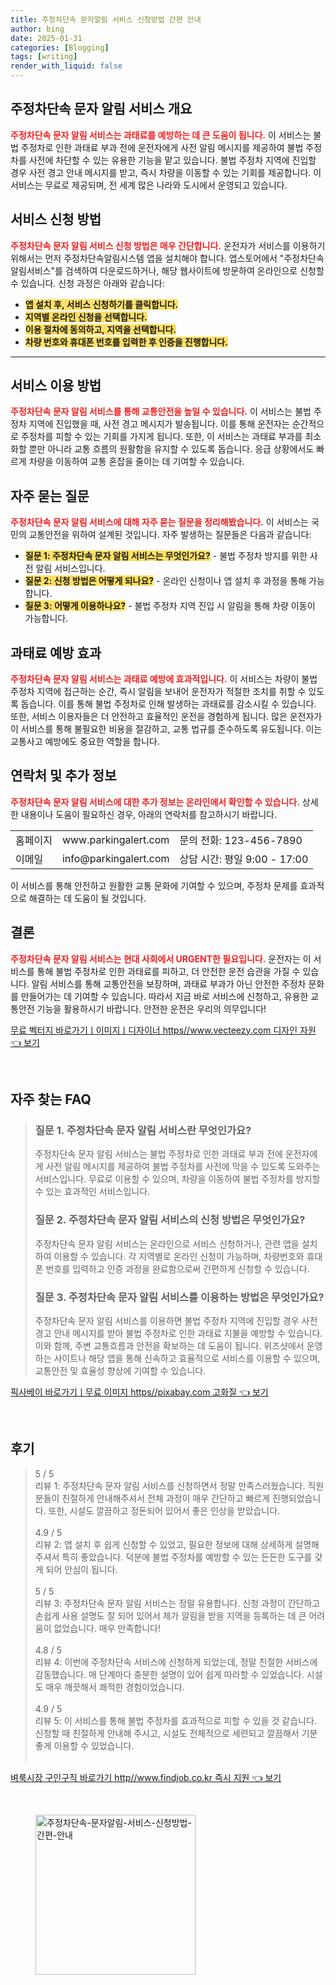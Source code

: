```yaml
---
title: 주정차단속 문자알림 서비스 신청방법 간편 안내
author: bing
date: 2025-01-31
categories: [Blogging]
tags: [writing]
render_with_liquid: false
---
```



<h2 id='주정차단속 문자 알림 서비스 개요'>주정차단속 문자 알림 서비스 개요</h2>

<p><b><span style="color: #ee2323;">주정차단속 문자 알림 서비스는 과태료를 예방하는 데 큰 도움이 됩니다.</span></b> 이 서비스는 불법 주정차로 인한 과태료 부과 전에 운전자에게 사전 알림 메시지를 제공하여 불법 주정차를 사전에 차단할 수 있는 유용한 기능을 맡고 있습니다. 불법 주정차 지역에 진입할 경우 사전 경고 안내 메시지를 받고, 즉시 차량을 이동할 수 있는 기회를 제공합니다. 이 서비스는 무료로 제공되며, 전 세계 많은 나라와 도시에서 운영되고 있습니다.</p>

<h2 id='서비스 신청 방법'>서비스 신청 방법</h2>

<p><b><span style="color: #ee2323;">주정차단속 문자 알림 서비스 신청 방법은 매우 간단합니다.</span></b> 운전자가 서비스를 이용하기 위해서는 먼저 주정차단속알림시스템 앱을 설치해야 합니다. 앱스토어에서 "주정차단속알림서비스"를 검색하여 다운로드하거나, 해당 웹사이트에 방문하여 온라인으로 신청할 수 있습니다. 신청 과정은 아래와 같습니다:</p>

<ul>
    <li><b><span style="background-color: #ffe066;">앱 설치 후, 서비스 신청하기를 클릭합니다.</span></b></li>
    <li><b><span style="background-color: #ffe066;">지역별 온라인 신청을 선택합니다.</span></b></li>
    <li><b><span style="background-color: #ffe066;">이용 절차에 동의하고, 지역을 선택합니다.</span></b></li>
    <li><b><span style="background-color: #ffe066;">차량 번호와 휴대폰 번호를 입력한 후 인증을 진행합니다.</span></b></li>
</ul>

<hr />

<h2 id='서비스 이용 방법'>서비스 이용 방법</h2>

<p><b><span style="color: #ee2323;">주정차단속 문자 알림 서비스를 통해 교통안전을 높일 수 있습니다.</span></b> 이 서비스는 불법 주정차 지역에 진입했을 때, 사전 경고 메시지가 발송됩니다. 이를 통해 운전자는 순간적으로 주정차를 피할 수 있는 기회를 가지게 됩니다. 또한, 이 서비스는 과태료 부과를 최소화할 뿐만 아니라 교통 흐름의 원활함을 유지할 수 있도록 돕습니다. 응급 상황에서도 빠르게 차량을 이동하여 교통 혼잡을 줄이는 데 기여할 수 있습니다.</p>

<h2 id='자주 묻는 질문'>자주 묻는 질문</h2>

<p><b><span style="color: #ee2323;">주정차단속 문자 알림 서비스에 대해 자주 묻는 질문을 정리해봤습니다.</span></b> 이 서비스는 국민의 교통안전을 위하여 설계된 것입니다. 자주 발생하는 질문들은 다음과 같습니다:</p>

<ul>
    <li><b><span style="background-color: #ffe066;">질문 1: 주정차단속 문자 알림 서비스는 무엇인가요?</span></b> - 불법 주정차 방지를 위한 사전 알림 서비스입니다.</li>
    <li><b><span style="background-color: #ffe066;">질문 2: 신청 방법은 어떻게 되나요?</span></b> - 온라인 신청이나 앱 설치 후 과정을 통해 가능합니다.</li>
    <li><b><span style="background-color: #ffe066;">질문 3: 어떻게 이용하나요?</span></b> - 불법 주정차 지역 진입 시 알림을 통해 차량 이동이 가능합니다.</li>
</ul>

<h2 id='과태료 예방 효과'>과태료 예방 효과</h2>

<p><b><span style="color: #ee2323;">주정차단속 문자 알림 서비스는 과태료 예방에 효과적입니다.</span></b> 이 서비스는 차량이 불법 주정차 지역에 접근하는 순간, 즉시 알림을 보내어 운전자가 적절한 조치를 취할 수 있도록 돕습니다. 이를 통해 불법 주정차로 인해 발생하는 과태료를 감소시킬 수 있습니다. 또한, 서비스 이용자들은 더 안전하고 효율적인 운전을 경험하게 됩니다. 많은 운전자가 이 서비스를 통해 불필요한 비용을 절감하고, 교통 법규를 준수하도록 유도됩니다. 이는 교통사고 예방에도 중요한 역할을 합니다.</p>

<h2 id='연락처 및 추가 정보'>연락처 및 추가 정보</h2>

<p><b><span style="color: #ee2323;">주정차단속 문자 알림 서비스에 대한 추가 정보는 온라인에서 확인할 수 있습니다.</span></b> 상세한 내용이나 도움이 필요하신 경우, 아래의 연락처를 참고하시기 바랍니다.</p>

<table>
    <tr>
        <td>홈페이지</td>
        <td>www.parkingalert.com</td>
        <td>문의 전화: 123-456-7890</td>
    </tr>
    <tr>
        <td>이메일</td>
        <td>info@parkingalert.com</td>
        <td>상담 시간: 평일 9:00 - 17:00</td>
    </tr>
</table>

<p>이 서비스를 통해 안전하고 원활한 교통 문화에 기여할 수 있으며, 주정차 문제를 효과적으로 해결하는 데 도움이 될 것입니다.</p>

<h2 id='결론'>결론</h2>

<p><b><span style="color: #ee2323;">주정차단속 문자 알림 서비스는 현대 사회에서 URGENT한 필요입니다.</span></b> 운전자는 이 서비스를 통해 불법 주정차로 인한 과태료를 피하고, 더 안전한 운전 습관을 가질 수 있습니다. 알림 서비스를 통해 교통안전을 보장하며, 과태료 부과가 아닌 안전한 주정차 문화를 만들어가는 데 기여할 수 있습니다. 따라서 지금 바로 서비스에 신청하고, 유용한 교통안전 기능을 활용하시기 바랍니다. 안전한 운전은 우리의 의무입니다!</p>


<p><a class="click-button" title="무료 벡터지 바로가기ㅣ이미지ㅣ디자이너 https//www.vecteezy.com 디자인 자원" href="https://blackassets.github.io/posts/%EB%AC%B4%EB%A3%8C-%EB%B2%A1%ED%84%B0%EC%A7%80-%EB%B0%94%EB%A1%9C%EA%B0%80%EA%B8%B0%E3%85%A3%EC%9D%B4%EB%AF%B8%EC%A7%80%E3%85%A3%EB%94%94%EC%9E%90%EC%9D%B4%EB%84%88-httpswww.vecteezy.com-%EB%94%94%EC%9E%90%EC%9D%B8-%EC%9E%90%EC%9B%90/" rel="dofollow">무료 벡터지 바로가기ㅣ이미지ㅣ디자이너 https//www.vecteezy.com 디자인 자원 👈 보기</a></p><br>
<h2 id='자주_찾는_FAQ'>자주 찾는 FAQ</h2>
<div itemscope="" itemtype="https://schema.org/FAQPage"> 
<blockquote> 
<div itemscope="" itemprop="mainEntity" itemtype="https://schema.org/Question"> 
<h3 itemprop="name">질문 1. 주정차단속 문자 알림 서비스란 무엇인가요?</h3> 
<div itemscope="" itemprop="acceptedAnswer" itemtype="https://schema.org/Answer"> 
<span itemprop="text"> 
<p>주정차단속 문자 알림 서비스는 불법 주정차로 인한 과태료 부과 전에 운전자에게 사전 알림 메시지를 제공하여 불법 주정차를 사전에 막을 수 있도록 도와주는 서비스입니다. 무료로 이용할 수 있으며, 차량을 이동하여 불법 주정차를 방지할 수 있는 효과적인 서비스입니다.</p> 
</span> 
</div> 
</div> 
<div itemscope="" itemprop="mainEntity" itemtype="https://schema.org/Question"> 
<h3 itemprop="name">질문 2. 주정차단속 문자 알림 서비스의 신청 방법은 무엇인가요?</h3> 
<div itemscope="" itemprop="acceptedAnswer" itemtype="https://schema.org/Answer"> 
<span itemprop="text"> 
<p>주정차단속 문자 알림 서비스는 온라인으로 서비스 신청하거나, 관련 앱을 설치하여 이용할 수 있습니다. 각 지역별로 온라인 신청이 가능하며, 차량번호와 휴대폰 번호를 입력하고 인증 과정을 완료함으로써 간편하게 신청할 수 있습니다.</p> 
</span> 
</div> 
</div> 
<div itemscope="" itemprop="mainEntity" itemtype="https://schema.org/Question"> 
<h3 itemprop="name">질문 3. 주정차단속 문자 알림 서비스를 이용하는 방법은 무엇인가요?</h3> 
<div itemscope="" itemprop="acceptedAnswer" itemtype="https://schema.org/Answer"> 
<span itemprop="text"> 
<p>주정차단속 문자 알림 서비스를 이용하면 불법 주정차 지역에 진입할 경우 사전 경고 안내 메시지를 받아 불법 주정차로 인한 과태료 지불을 예방할 수 있습니다. 이와 함께, 주변 교통흐름과 안전을 확보하는 데 도움이 됩니다. 위즈샷에서 운영하는 사이트나 해당 앱을 통해 신속하고 효율적으로 서비스를 이용할 수 있으며, 교통안전 및 효율성 향상에 기여할 수 있습니다.</p> 
</span> 
</div> 
</div> 
</blockquote> 
</div>
<p><a class="click-button" title="픽사베이 바로가기ㅣ무료 이미지 https//pixabay.com 고화질" href="https://blackassets.github.io/posts/%ED%94%BD%EC%82%AC%EB%B2%A0%EC%9D%B4-%EB%B0%94%EB%A1%9C%EA%B0%80%EA%B8%B0%E3%85%A3%EB%AC%B4%EB%A3%8C-%EC%9D%B4%EB%AF%B8%EC%A7%80-httpspixabay.com-%EA%B3%A0%ED%99%94%EC%A7%88/" rel="dofollow">픽사베이 바로가기ㅣ무료 이미지 https//pixabay.com 고화질 👈 보기</a></p><br>
<h2 id='후기'>후기</h2>
<div itemscope itemtype="https://schema.org/Product">
  <blockquote>
  <div itemprop="review" itemscope itemtype="https://schema.org/Review">
      <div itemprop="reviewRating" itemscope itemtype="https://schema.org/Rating"> <span itemprop="ratingValue">5</span> / <span itemprop="bestRating">5</span> </div>
      <span itemprop="reviewBody">리뷰 1: 주정차단속 문자 알림 서비스를 신청하면서 정말 만족스러웠습니다. 직원 분들이 친절하게 안내해주셔서 전체 과정이 매우 간단하고 빠르게 진행되었습니다. 또한, 시설도 깔끔하고 정돈되어 있어서 좋은 인상을 받았습니다.</span>
  </div>
  <br>
  <div itemprop="review" itemscope itemtype="https://schema.org/Review">
      <div itemprop="reviewRating" itemscope itemtype="https://schema.org/Rating"> <span itemprop="ratingValue">4.9</span> / <span itemprop="bestRating">5</span> </div>
      <span itemprop="reviewBody">리뷰 2: 앱 설치 후 쉽게 신청할 수 있었고, 필요한 정보에 대해 상세하게 설명해 주셔서 특히 좋았습니다. 덕분에 불법 주정차를 예방할 수 있는 든든한 도구를 갖게 되어 안심이 됩니다.</span>
  </div>
  <br>
  <div itemprop="review" itemscope itemtype="https://schema.org/Review">
      <div itemprop="reviewRating" itemscope itemtype="https://schema.org/Rating"> <span itemprop="ratingValue">5</span> / <span itemprop="bestRating">5</span> </div>
      <span itemprop="reviewBody">리뷰 3: 주정차단속 문자 알림 서비스는 정말 유용합니다. 신청 과정이 간단하고 손쉽게 사용 설명도 잘 되어 있어서 제가 알림을 받을 지역을 등록하는 데 큰 어려움이 없었습니다. 매우 만족합니다!</span>
  </div>
  <br>
  <div itemprop="review" itemscope itemtype="https://schema.org/Review">
      <div itemprop="reviewRating" itemscope itemtype="https://schema.org/Rating"> <span itemprop="ratingValue">4.8</span> / <span itemprop="bestRating">5</span> </div>
      <span itemprop="reviewBody">리뷰 4: 이번에 주정차단속 서비스에 신청하게 되었는데, 정말 친절한 서비스에 감동했습니다. 매 단계마다 충분한 설명이 있어 쉽게 따라할 수 있었습니다. 시설도 매우 깨끗해서 쾌적한 경험이었습니다.</span>
  </div>
  <br>
  <div itemprop="review" itemscope itemtype="https://schema.org/Review">
      <div itemprop="reviewRating" itemscope itemtype="https://schema.org/Rating"> <span itemprop="ratingValue">4.9</span> / <span itemprop="bestRating">5</span> </div>
      <span itemprop="reviewBody">리뷰 5: 이 서비스를 통해 불법 주정차를 효과적으로 피할 수 있을 것 같습니다. 신청할 때 친절하게 안내해 주시고, 시설도 전체적으로 세련되고 깔끔해서 기분 좋게 이용할 수 있었습니다.</span>
  </div>
  <br>
  </blockquote>
</div>
<p><a class="click-button" title="벼룩시장 구인구직 바로가기 http//www.findjob.co.kr 즉시 지원" href="https://blackassets.github.io/posts/%EB%B2%BC%EB%A3%A9%EC%8B%9C%EC%9E%A5-%EA%B5%AC%EC%9D%B8%EA%B5%AC%EC%A7%81-%EB%B0%94%EB%A1%9C%EA%B0%80%EA%B8%B0-httpwww.findjob.co.kr-%EC%A6%89%EC%8B%9C-%EC%A7%80%EC%9B%90/" rel="dofollow">벼룩시장 구인구직 바로가기 http//www.findjob.co.kr 즉시 지원 👈 보기</a></p><br>
<figure class="image"><img src="https://blackassets.github.io/assets/img/thumbnail/주정차단속-문자알림-서비스-신청방법-간편-안내.webp" alt="주정차단속-문자알림-서비스-신청방법-간편-안내" width="256" height="256"></figure>